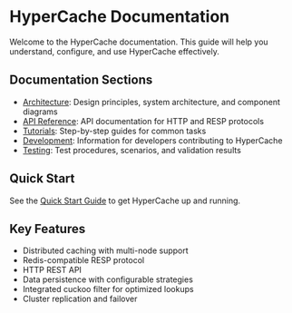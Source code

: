 # HyperCache Documentation

Welcome to the HyperCache documentation. This guide will help you understand, configure, and use HyperCache effectively.

## Documentation Sections

- [Architecture](architecture/index.md): Design principles, system architecture, and component diagrams
- [API Reference](api/index.md): API documentation for HTTP and RESP protocols
- [Tutorials](tutorials/index.md): Step-by-step guides for common tasks
- [Development](development/index.md): Information for developers contributing to HyperCache
- [Testing](testing/index.md): Test procedures, scenarios, and validation results

## Quick Start

See the [Quick Start Guide](tutorials/quick-start.md) to get HyperCache up and running.

## Key Features

- Distributed caching with multi-node support
- Redis-compatible RESP protocol
- HTTP REST API
- Data persistence with configurable strategies
- Integrated cuckoo filter for optimized lookups
- Cluster replication and failover
